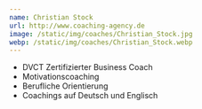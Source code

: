 ```yaml
---
name: Christian Stock
url: http://www.coaching-agency.de
image: /static/img/coaches/Christian_Stock.jpg
webp: /static/img/coaches/Christian_Stock.webp
---
```


<ul><li>DVCT Zertifizierter Business Coach</li><li>Motivationscoaching</li><li>Berufliche Orientierung</li><li>Coachings auf Deutsch und Englisch</li></ul>